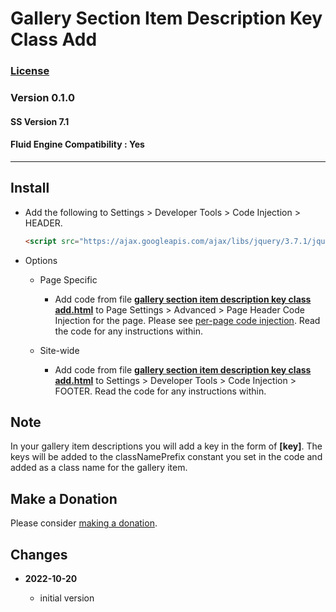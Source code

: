# Gallery Section Item Description Key Class Add

### [License][99]

### Version 0.1.0

#### SS Version 7.1

#### Fluid Engine Compatibility : Yes

---

## Install

* Add the following to Settings > Developer Tools > Code Injection > HEADER.
  
  ```html
  <script src="https://ajax.googleapis.com/ajax/libs/jquery/3.7.1/jquery.min.js"></script>
  ```
  
* Options

  * Page Specific
  
    * Add code from file **[gallery section item description key class
      add.html][1]** to Page Settings > Advanced > Page Header Code Injection
      for the page. Please see [per-page code injection][2]. Read the code for
      any instructions within.
      
  * Site-wide
  
    * Add code from file **[gallery section item description key class
      add.html][1]** to Settings > Developer Tools > Code Injection > FOOTER. Read the
      code for any instructions within.

## Note

In your gallery item descriptions you will add a key in the form of **[key]**.
The keys will be added to the classNamePrefix constant you set in the code and
added as a class name for the gallery item.

## Make a Donation

Please consider [making a donation][3].

## Changes

<!-- * **2021-05-08**

  * verified code works on v7.0 using Brine template family
  * bumped version to 0.1d2
  -->
* **2022-10-20**

  * initial version

[1]: gallery%20section%20item%20description%20key%20class%20add.html#L1
[2]: https://support.squarespace.com/hc/en-us/articles/205815908-Using-code-injection#toc-per-page-code-injection
[3]: https://github.com/tomsWebConsulting/twcsl#make-a-donation
[99]: https://github.com/tomsWebConsulting/twcsl/blob/main/LICENSE.txt#L1
